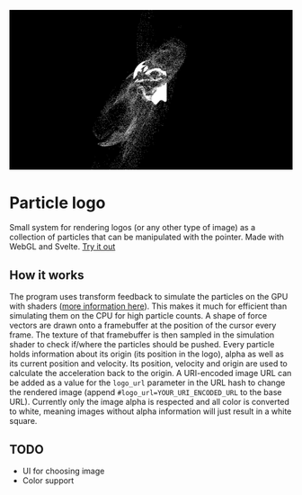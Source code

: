 ![Screenshot](/screenshot.png?raw=true "Screenshot")

# Particle logo

Small system for rendering logos (or any other type of image) as a collection of particles that can be manipulated with the pointer. Made with WebGL and Svelte.
[Try it out](https://fbalda.github.io/particle-logo)

## How it works

The program uses transform feedback to simulate the particles on the GPU with shaders ([more information here](https://developer.mozilla.org/en-US/docs/Web/API/WebGLTransformFeedback)). This makes it much for efficient than simulating them on the CPU for high particle counts.
A shape of force vectors are drawn onto a framebuffer at the position of the cursor every frame. The texture of that framebuffer is then sampled in the simulation shader to check if/where the particles should be pushed.
Every particle holds information about its origin (its position in the logo), alpha as well as its current position and velocity. Its position, velocity and origin are used to calculate the acceleration back to the origin.
A URI-encoded image URL can be added as a value for the `logo_url` parameter in the URL hash to change the rendered image (append `#logo_url=YOUR_URI_ENCODED_URL` to the base URL).
Currently only the image alpha is respected and all color is converted to white, meaning images without alpha information will just result in a white square.

## TODO

- UI for choosing image
- Color support
